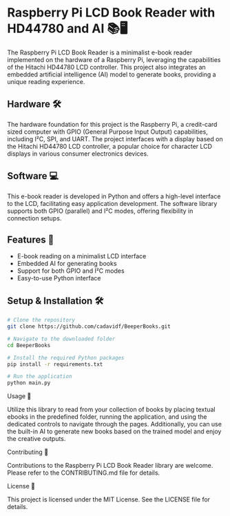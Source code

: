 # Raspberry Pi LCD Book Reader with HD44780 and AI 📚🖥️

The Raspberry Pi LCD Book Reader is a minimalist e-book reader implemented on the hardware of a Raspberry Pi, leveraging the capabilities of the Hitachi HD44780 LCD controller. This project also integrates an embedded artificial intelligence (AI) model to generate books, providing a unique reading experience.

## Hardware 🛠️

The hardware foundation for this project is the Raspberry Pi, a credit-card sized computer with GPIO (General Purpose Input Output) capabilities, including I²C, SPI, and UART. The project interfaces with a display based on the Hitachi HD44780 LCD controller, a popular choice for character LCD displays in various consumer electronics devices.

## Software 💻

This e-book reader is developed in Python and offers a high-level interface to the LCD, facilitating easy application development. The software library supports both GPIO (parallel) and I²C modes, offering flexibility in connection setups.

## Features 🌟

- E-book reading on a minimalist LCD interface
- Embedded AI for generating books
- Support for both GPIO and I²C modes
- Easy-to-use Python interface

## Setup & Installation 🛠️

```bash
# Clone the repository
git clone https://github.com/cadavidf/BeeperBooks.git

# Navigate to the downloaded folder
cd BeeperBooks

# Install the required Python packages
pip install -r requirements.txt

# Run the application
python main.py

 ```

Usage 📘

Utilize this library to read from your collection of books by placing textual ebooks in the predefined folder, running the application, and using the dedicated controls to navigate through the pages. Additionally, you can use the built-in AI to generate new books based on the trained model and enjoy the creative outputs.

Contributing 🤝

Contributions to the Raspberry Pi LCD Book Reader library are welcome. Please refer to the CONTRIBUTING.md file for details.

License 📝

This project is licensed under the MIT License. See the LICENSE file for details.


